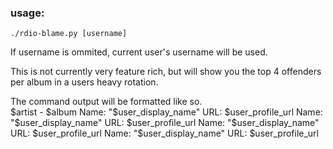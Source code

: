 ### usage:
`./rdio-blame.py [username]`

If username is ommited, current user's username will be used.

This is not currently very feature rich, but will show you the top 4 offenders per album in a users heavy rotation.

The command output will be formatted like so.  
$artist - $album   
  Name: "$user_display_name"  URL: $user_profile_url    
  Name: "$user_display_name"  URL: $user_profile_url    
  Name: "$user_display_name"  URL: $user_profile_url    
  Name: "$user_display_name"  URL: $user_profile_url

